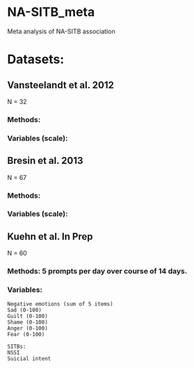 # NA-SITB_meta
Meta analysis of NA-SITB association

# Datasets: 

## Vansteelandt et al. 2012
  N = 32
  
  ### Methods: 
  
  ### Variables (scale): 

## Bresin et al. 2013
  N = 67
  
  ### Methods: 
  
  ### Variables (scale): 
  
## Kuehn et al. In Prep
  N = 60
 
  ### Methods: 5 prompts per day over course of 14 days.
 
  ### Variables:
    Negative emotions (sum of 5 items) 
    Sad (0-100)
    Guilt (0-100)
    Shame (0-100)
    Anger (0-100)
    Fear (0-100)
    
    SITBs:
    NSSI 
    Suicial intent
 
